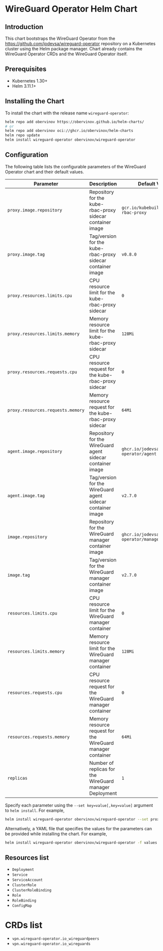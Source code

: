 # WireGuard Operator Helm Chart

## Introduction
This chart bootstraps the WireGuard Operator from the https://github.com/jodevsa/wireguard-operator repository on a Kubernetes cluster using the Helm package manager.
Chart already contains the WireGuard Operator CRDs and the WireGuard Operator itself.

## Prerequisites
- Kubernetes 1.30+
- Helm 3.11.1+

## Installing the Chart
To install the chart with the release name `wireguard-operator`:

```bash
helm repo add obervinov https://obervinov.github.io/helm-charts/
# or
helm repo add obervinov oci://ghcr.io/obervinov/helm-charts
helm repo update
helm install wireguard-operator obervinov/wireguard-operator
```


## Configuration

The following table lists the configurable parameters of the WireGuard Operator chart and their default values.

| **Parameter**             | **Description**                                                   | **Default Value**                              |
|---------------------------|-------------------------------------------------------------------|------------------------------------------------|
| `proxy.image.repository`   | Repository for the kube-rbac-proxy sidecar container image        | `gcr.io/kubebuilder/kube-rbac-proxy`          |
| `proxy.image.tag`          | Tag/version for the kube-rbac-proxy sidecar container image       | `v0.8.0`                                       |
| `proxy.resources.limits.cpu`   | CPU resource limit for the kube-rbac-proxy sidecar               | `0`                                            |
| `proxy.resources.limits.memory`| Memory resource limit for the kube-rbac-proxy sidecar            | `128Mi`                                        |
| `proxy.resources.requests.cpu` | CPU resource request for the kube-rbac-proxy sidecar              | `0`                                            |
| `proxy.resources.requests.memory`| Memory resource request for the kube-rbac-proxy sidecar         | `64Mi`                                         |
| `agent.image.repository`   | Repository for the WireGuard agent sidecar container image       | `ghcr.io/jodevsa/wireguard-operator/agent`     |
| `agent.image.tag`          | Tag/version for the WireGuard agent sidecar container image      | `v2.7.0`                                       |
| `image.repository`         | Repository for the WireGuard manager container image             | `ghcr.io/jodevsa/wireguard-operator/manager`   |
| `image.tag`                | Tag/version for the WireGuard manager container image            | `v2.7.0`                                       |
| `resources.limits.cpu`     | CPU resource limit for the WireGuard manager container           | `0`                                            |
| `resources.limits.memory`  | Memory resource limit for the WireGuard manager container        | `128Mi`                                        |
| `resources.requests.cpu`   | CPU resource request for the WireGuard manager container         | `0`                                            |
| `resources.requests.memory`| Memory resource request for the WireGuard manager container      | `64Mi`                                         |
| `replicas`                 | Number of replicas for the WireGuard manager Deployment          | `1`                                            |

Specify each parameter using the `--set key=value[,key=value]` argument to `helm install`. For example,

```bash
helm install wireguard-operator obervinov/wireguard-operator --set proxy.image.tag=v0.8.0,agent.image.tag=v2.7.0,image.tag=v2.7.0
```

Alternatively, a YAML file that specifies the values for the parameters can be provided while installing the chart. For example,

```bash
helm install wireguard-operator obervinov/wireguard-operator -f values.yaml
```

## Resources list
- `Deployment`
- `Service`
- `ServiceAccount`
- `ClusterRole`
- `ClusterRoleBinding`  
- `Role`
- `RoleBinding`
- `ConfigMap`

# CRDs list
- `vpn.wireguard-operator.io_wireguardpeers`
- `vpn.wireguard-operator.io_wireguards`